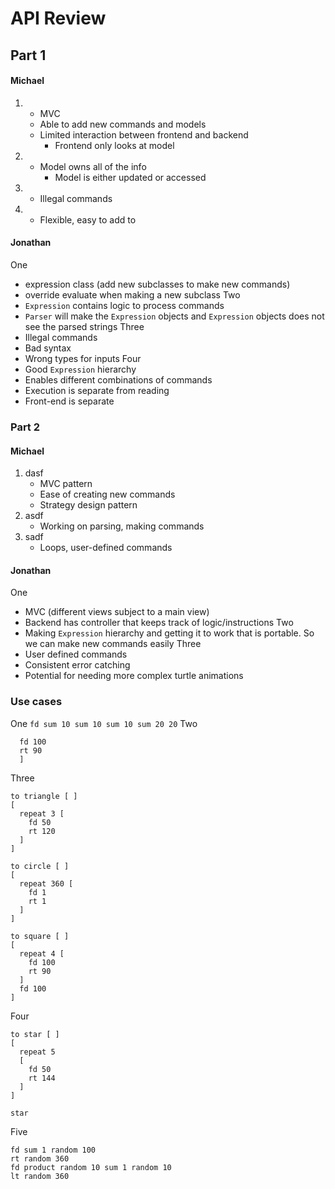 # API Review

## Part 1

#### Michael
1) 
    * MVC
    * Able to add new commands and models
    * Limited interaction between frontend and backend
        * Frontend only looks at model
2) 
    * Model owns all of the info
        * Model is either updated or accessed
3) 
    * Illegal commands
4) 
    * Flexible, easy to add to 

#### Jonathan
One
- expression class (add new subclasses to make new commands) 
- override evaluate when making a new subclass
Two
- `Expression` contains logic to process commands
- `Parser` will make the `Expression` objects and `Expression` objects does not see the parsed strings
Three
- Illegal commands
- Bad syntax
- Wrong types for inputs
Four
- Good `Expression` hierarchy
- Enables different combinations of commands
- Execution is separate from reading
- Front-end is separate

### Part 2

#### Michael
1) dasf
    * MVC pattern
    * Ease of creating new commands 
    * Strategy design pattern
2) asdf
    * Working on parsing, making commands
3) sadf
    * Loops, user-defined commands

#### Jonathan
One
- MVC (different views subject to a main view)
- Backend has controller that keeps track of logic/instructions
Two
- Making `Expression` hierarchy and getting it to work that is portable. So we can make new commands easily
Three
- User defined commands
- Consistent error catching
- Potential for needing more complex turtle animations

### Use cases
One
```fd sum 10 sum 10 sum 10 sum 20 20```
Two
```repeat 4 [
  fd 100
  rt 90
  ]
```
Three
```
to triangle [ ]
[ 
  repeat 3 [
    fd 50 
    rt 120
  ]
]

to circle [ ]
[
  repeat 360 [
    fd 1 
    rt 1
  ]
]

to square [ ]
[
  repeat 4 [
    fd 100
    rt 90
  ]
  fd 100
]
```
Four
```
to star [ ] 
[ 
  repeat 5 
  [ 
    fd 50
    rt 144
  ]
]

star
```

Five
```
fd sum 1 random 100
rt random 360
fd product random 10 sum 1 random 10
lt random 360
```
